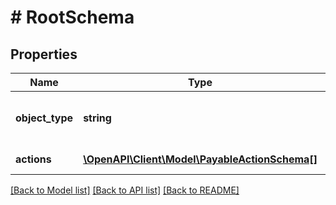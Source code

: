 # # RootSchema

## Properties

Name | Type | Description | Notes
------------ | ------------- | ------------- | -------------
**object_type** | **string** | Object type | [optional] [default to 'payable']
**actions** | [**\OpenAPI\Client\Model\PayableActionSchema[]**](PayableActionSchema.md) | List of actions | [optional]

[[Back to Model list]](../../README.md#models) [[Back to API list]](../../README.md#endpoints) [[Back to README]](../../README.md)
